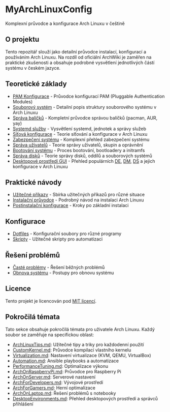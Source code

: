 # MyArchLinuxConfig
Komplexní průvodce a konfigurace Arch Linuxu v češtině

## O projektu
Tento repozitář slouží jako detailní průvodce instalací, konfigurací a používáním Arch Linuxu. Na rozdíl od oficiální ArchWiki je zaměřen na praktické zkušenosti a obsahuje podrobné vysvětlení jednotlivých částí systému v českém jazyce.

## Teoretické základy
- [PAM Konfigurace](PAM-Configuration.md) - Průvodce konfigurací PAM (Pluggable Authentication Modules)
- [Souborový systém](ArchFileSystem.md) - Detailní popis struktury souborového systému v Arch Linuxu
- [Správa balíčků](PackageManagement.md) - Kompletní průvodce správou balíčků (pacman, AUR, yay)
- [Systemd služby](SystemdServices.md) - Vysvětlení systemd, jednotek a správy služeb
- [Síťová konfigurace](NetworkConfiguration.md) - Teorie síťování a konfigurace v Arch Linuxu
- [Zabezpečení systému](SecurityHardening.md) - Komplexní přehled zabezpečení systému
- [Správa uživatelů](UserManagement.md) - Teorie správy uživatelů, skupin a oprávnění
- [Bootování systému](SystemBoot.md) - Proces bootování, bootloadery a initramfs
- [Správa disků](DiskManagement.md) - Teorie správy disků, oddílů a souborových systémů
- [Desktopové prostředí GUI](DesktopEnvironments.md) - Přehled populárních [DE](DesktopEnvironments.md#desktopová-prostředí-de---desktop-enviroments), [DM](DesktopEnvironments.md#správci-přihlášení-dm---display-managers), [DS](DesktopEnvironments.md#display-servers-a-compository-ds---display-servers) a jejich konfigurace v Arch Linuxu

## Praktické návody
- [Užitečné příkazy](UsefulCommands/) - Sbírka užitečných příkazů pro různé situace
- [Instalační průvodce](InstallationGuide.md) - Podrobný návod na instalaci Arch Linuxu
- [Postinstalační konfigurace](PostInstallation.md) - Kroky po základní instalaci

## Konfigurace
- [Dotfiles](Dotfiles/) - Konfigurační soubory pro různé programy
- [Skripty](Scripts/) - Užitečné skripty pro automatizaci

## Řešení problémů
- [Časté problémy](Troubleshooting.md) - Řešení běžných problémů
- [Obnova systému](SystemRecovery.md) - Postupy pro obnovu systému

## Licence
Tento projekt je licencován pod [MIT licencí](LICENSE).

## Pokročilá témata

Tato sekce obsahuje pokročilá témata pro uživatele Arch Linuxu. Každý soubor se zaměřuje na specifickou oblast:

- [ArchLinuxTips.md](AdvancedTopics/ArchLinuxTips.md): Užitečné tipy a triky pro každodenní použití
- [CustomKernel.md](AdvancedTopics/CustomKernel.md): Průvodce kompilací vlastního kernelu
- [Virtualization.md](AdvancedTopics/Virtualization.md): Nastavení virtualizace (KVM, QEMU, VirtualBox)
- [Automation.md](AdvancedTopics/Automation.md): Ansible playbooks a automatizace
- [PerformanceTuning.md](AdvancedTopics/PerformanceTuning.md): Optimalizace výkonu
- [ArchOnRaspberryPi.md](AdvancedTopics/ArchOnRaspberryPi.md): Průvodce pro Raspberry Pi
- [ArchOnServer.md](AdvancedTopics/ArchOnServer.md): Serverové nastavení
- [ArchForDevelopers.md](AdvancedTopics/ArchForDevelopers.md): Vývojové prostředí
- [ArchForGamers.md](AdvancedTopics/ArchForGamers.md): Herní optimalizace
- [ArchOnLaptop.md](AdvancedTopics/ArchOnLaptop.md): Řešení problémů s notebooky
- [DesktopEnvironments.md](AdvancedTopics/DesktopEnvironments.md): Přehled desktopových prostředí a správců přihlášení
